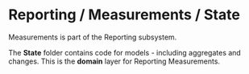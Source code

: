 # Reporting / Measurements / State

Measurements is part of the Reporting subsystem.
  
The **State** folder contains code for models - including aggregates and changes. This is the **domain** layer for Reporting Measurements.

